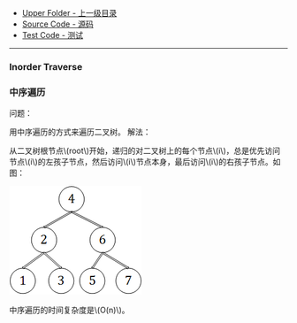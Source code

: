 * [Upper Folder - 上一级目录](../../)
* [Source Code - 源码](https://github.com/zhaochenyou/Way-to-Algorithm/blob/master/src/GraphTheory/Traverse/InorderTraverse.hpp)
* [Test Code - 测试](https://github.com/zhaochenyou/Way-to-Algorithm/blob/master/src/GraphTheory/Traverse/InorderTraverse.cpp)

--------

### Inorder Traverse
### 中序遍历
<div>
问题：
<p id="i">用中序遍历的方式来遍历二叉树。
解法：
<p id="i">从二叉树根节点\(root\)开始，递归的对二叉树上的每个节点\(i\)，总是优先访问节点\(i\)的左孩子节点，然后访问\(i\)节点本身，最后访问\(i\)的右孩子节点。如图： </p>
<p id="c"><img src="../res/InorderTraverse1.png" /></p>
<p id="i">中序遍历的时间复杂度是\(O(n)\)。 </p>
</div>
